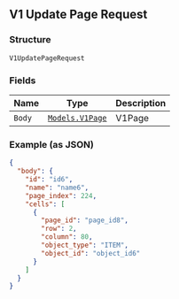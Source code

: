 ## V1 Update Page Request

### Structure

`V1UpdatePageRequest`

### Fields

| Name | Type | Description |
|  --- | --- | --- |
| `Body` | [`Models.V1Page`](/doc/models/v1-page.md) | V1Page |

### Example (as JSON)

```json
{
  "body": {
    "id": "id6",
    "name": "name6",
    "page_index": 224,
    "cells": [
      {
        "page_id": "page_id8",
        "row": 2,
        "column": 80,
        "object_type": "ITEM",
        "object_id": "object_id6"
      }
    ]
  }
}
```


